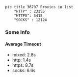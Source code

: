 
```mermaid
pie title 36707 Proxies in list
    "HTTP" : 23255
    "HTTPS": 5418
    "SOCKS" : 12124
```

### Some Info
#### Average Timeout

- mixed: 2.8s
- http: 1.4s
- https: 8.7s
- socks: 6.6s